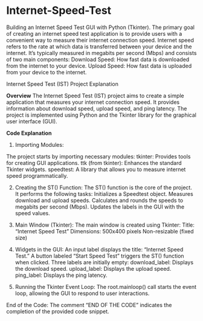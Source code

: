 # Internet-Speed-Test
Building an Internet Speed Test GUI with Python (Tkinter). 
The primary goal of creating an internet speed test application is to provide users with a convenient way to measure their internet connection speed.
Internet speed refers to the rate at which data is transferred between your device and the internet. It’s typically measured in megabits per second (Mbps) and consists of two main components:
            Download Speed: How fast data is downloaded from the internet to your device.
            Upload Speed: How fast data is uploaded from your device to the internet.

Internet Speed Test (IST) Project Explanation

**********Overview**********
The Internet Speed Test (IST) project aims to create a simple application that measures your internet connection speed. It provides information about download speed, upload speed, and ping latency. The project is implemented using Python and the Tkinter library for the graphical user interface (GUI).

**********Code Explanation**********

1. Importing Modules:

The project starts by importing necessary modules:
    tkinter: Provides tools for creating GUI applications.
    ttk (from tkinter): Enhances the standard Tkinter widgets.
    speedtest: A library that allows you to measure internet speed programmatically.

2. Creating the ST() Function:
    The ST() function is the core of the project. It performs the following tasks:
          Initializes a Speedtest object.
          Measures download and upload speeds.
          Calculates and rounds the speeds to megabits per second (Mbps).
          Updates the labels in the GUI with the speed values.

3. Main Window (Tkinter):
    The main window is created using Tkinter:
          Title: “Internet Speed Test”
          Dimensions: 500x400 pixels
          Non-resizable (fixed size)

4. Widgets in the GUI:
   An input label displays the title: “Internet Speed Test.”
   A button labeled “Start Speed Test” triggers the ST() function when clicked.
   Three labels are initially empty:
          download_label: Displays the download speed.
          upload_label: Displays the upload speed.
          ping_label: Displays the ping latency.

5. Running the Tkinter Event Loop:
    The root.mainloop() call starts the event loop, allowing the GUI to respond to user interactions.

End of the Code:
The comment “END OF THE CODE” indicates the completion of the provided code snippet.
